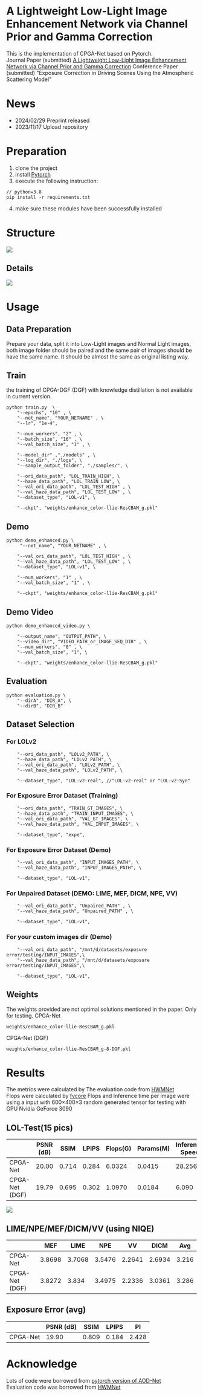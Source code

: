 # A Lightweight Low-Light Image Enhancement Network via Channel Prior and Gamma Correction

This is the implementation of CPGA-Net based on Pytorch.  
Journal Paper (submitted) [A Lightweight Low-Light Image Enhancement Network via Channel Prior and Gamma Correction](http://arxiv.org/abs/2402.18147)
Conference Paper (submitted) "Exposure Correction in Driving Scenes Using the Atmospheric Scattering Model"  

# News
* 2024/02/29 Preprint released 
* 2023/11/17 Upload repository
# Preparation
1. clone the project
2. install [Pytorch](https://pytorch.org/)
3. execute the following instruction: 
```
// python=3.8
pip install -r requirements.txt
```
4. make sure these modules have been successfully installed
# Structure
![](Img/LLIE-Arch.png)
## Details
![](Img/LLIE-Details.png)

# Usage
## Data Preparation

Prepare your data, split it into Low-Light images and Normal Light images, both image folder should be paired and the same pair of images should be have the same name. It should be almost the same as original listing way.

## Train
the training of CPGA-DGF (DGF) with knowledge distillation is not available in current version.
```
python train.py  \
    "--epochs", "10" , \
    "--net_name", "YOUR_NETNAME" , \
    "--lr", "1e-4",

    "--num_workers", "2" , \
    "--batch_size", "16" , \
    "--val_batch_size", "1" , \

    "--model_dir" ,"./models" , \
    "--log_dir", "./logs", \
    "--sample_output_folder", "./samples/", \

    "--ori_data_path", "LOL_TRAIN_HIGH", \
    "--haze_data_path", "LOL_TRAIN_LOW", \
    "--val_ori_data_path", "LOL_TEST_HIGH" , \
    "--val_haze_data_path", "LOL_TEST_LOW" , \
    "--dataset_type", "LOL-v1", \

    "--ckpt", "weights/enhance_color-llie-ResCBAM_g.pkl" 
```

## Demo
```
python demo_enhanced.py \
     "--net_name", "YOUR_NETNAME" , \

    "--val_ori_data_path", "LOL_TEST_HIGH" , \
    "--val_haze_data_path", "LOL_TEST_LOW" , \
    "--dataset_type", "LOL-v1", \
    
    "--num_workers", "1" , \ 
    "--val_batch_size", "1" , \ 

    "--ckpt", "weights/enhance_color-llie-ResCBAM_g.pkl" 
```
## Demo Video
```
python demo_enhanced_video.py \

    "--output_name", "OUTPUT_PATH", \
    "--video_dir", "VIDEO_PATH_or_IMAGE_SEQ_DIR" , \
    "--num_workers", "0" , \
    "--val_batch_size", "1", \

    "--ckpt", "weights/enhance_color-llie-ResCBAM_g.pkl" 
```
## Evaluation
```
python evaluation.py \
    "--dirA", "DIR_A", \
    "--dirB", "DIR_B"
```

## Dataset Selection
### For LOLv2
```
    "--ori_data_path", "LOLv2_PATH", \
    "--haze_data_path", "LOLv2_PATH", \
    "--val_ori_data_path", "LOLv2_PATH", \
    "--val_haze_data_path", "LOLv2_PATH", \
    
    "--dataset_type", "LOL-v2-real", //"LOL-v2-real" or "LOL-v2-Syn"
```
### For Exposure Error Dataset (Training)
```
    "--ori_data_path", "TRAIN_GT_IMAGES", \
    "--haze_data_path", "TRAIN_INPUT_IMAGES", \
    "--val_ori_data_path", "VAL_GT_IMAGES", \
    "--val_haze_data_path", "VAL_INPUT_IMAGES", \
    
    "--dataset_type", "expe",
```
### For Exposure Error Dataset (Demo)
```
    "--val_ori_data_path", "INPUT_IMAGES_PATH", \
    "--val_haze_data_path", "INPUT_IMAGES_PATH", \
    
    "--dataset_type", "LOL-v1",
```
### For Unpaired Dataset (DEMO: LIME, MEF, DICM, NPE, VV)
```
    "--val_ori_data_path", "Unpaired_PATH" , \
    "--val_haze_data_path", "Unpaired_PATH" , \
    
    "--dataset_type", "LOL-v1",
```
### For your custom images dir (Demo)
```
    "--val_ori_data_path", "/mnt/d/datasets/exposure error/testing/INPUT_IMAGES",\
    "--val_haze_data_path", "/mnt/d/datasets/exposure error/testing/INPUT_IMAGES",\
    
    "--dataset_type", "LOL-v1",
```
## Weights
The weights provided are not optimal solutions mentioned in the paper. Only for testing.
CPGA-Net
```
weights/enhance_color-llie-ResCBAM_g.pkl
```
CPGA-Net (DGF)
```
weights/enhance_color-llie-ResCBAM_g-8-DGF.pkl
```
# Results
The metrics were calculated by The evaluation code from [HWMNet
](https://github.com/FanChiMao/HWMNet.git)  
Flops were calculated by [fvcore](https://github.com/facebookresearch/fvcore)
Flops and Inference time per image were using a input with 600×400×3 random generated tensor for testing with GPU Nvidia GeForce 3090
## LOL-Test(15 pics)
|      | PSNR (dB)| SSIM  | LPIPS |Flops(G) | Params(M) | Inference Speed|
| ---- | ----  | ----  |  ---- | ----   | ---- | ---- |
|  CPGA-Net   |20.00  | 0.714 | 0.284 | 6.0324 |  0.0415  | 28.256 |
|  CPGA-Net (DGF)   |19.79  | 0.695 | 0.302 | 1.0970 |  0.0184 | 6.090|

![](Img/sample.jpg)

## LIME/NPE/MEF/DICM/VV (using NIQE)

|      |  MEF | LIME | NPE |VV |DICM | Avg|
| ---- | ---- |---- |---- |---- |---- | ----|
|  CPGA-Net   | 3.8698 |3.7068|	3.5476|	2.2641|	2.6934|	3.216|	
|  CPGA-Net (DGF)  |  3.8272|	3.834|	3.4975	|2.2336	|3.0361|	3.286|

## Exposure Error (avg)
|      | PSNR (dB)| SSIM  | LPIPS | PI |
| ---- | ----  | ----  |  ---- | ---- |
|  CPGA-Net   | 19.90  | 0.809 | 0.184 | 2.428 |


# Acknowledge
Lots of code were borrowed from [pytorch version of AOD-Net](https://github.com/walsvid/AOD-Net-PyTorch)  
Evaluation code was borrowed from [HWMNet](https://github.com/FanChiMao/HWMNet.git)
